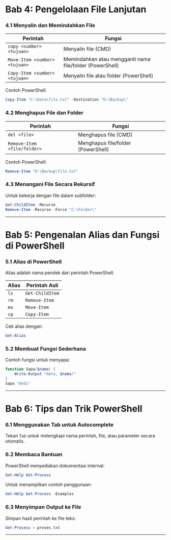 # **Bab 4: Pengelolaan File Lanjutan**

### **4.1 Menyalin dan Memindahkan File**
| Perintah | Fungsi |
|---|---|
| `copy <sumber> <tujuan>` | Menyalin file (CMD) |
| `Move-Item <sumber> <tujuan>` | Memindahkan atau mengganti nama file/folder (PowerShell) |
| `Copy-Item <sumber> <tujuan>` | Menyalin file atau folder (PowerShell) |

Contoh PowerShell:
```powershell
Copy-Item "C:\Data\file.txt" -Destination "D:\Backup\"
```

### **4.2 Menghapus File dan Folder**
| Perintah | Fungsi |
|---|---|
| `del <file>` | Menghapus file (CMD) |
| `Remove-Item <file/folder>` | Menghapus file/folder (PowerShell) |

Contoh PowerShell:
```powershell
Remove-Item "D:\Backup\file.txt"
```

### **4.3 Menangani File Secara Rekursif**
Untuk bekerja dengan file dalam subfolder:
```powershell
Get-ChildItem -Recurse
Remove-Item -Recurse -Force "C:\Folder\"
```

---

# **Bab 5: Pengenalan Alias dan Fungsi di PowerShell**

### **5.1 Alias di PowerShell**
Alias adalah nama pendek dari perintah PowerShell.

| Alias | Perintah Asli |
|---|---|
| `ls` | `Get-ChildItem` |
| `rm` | `Remove-Item` |
| `mv` | `Move-Item` |
| `cp` | `Copy-Item` |

Cek alias dengan:
```powershell
Get-Alias
```

### **5.2 Membuat Fungsi Sederhana**
Contoh fungsi untuk menyapa:
```powershell
function Sapa($nama) {
    Write-Output "Halo, $nama!"
}
Sapa "Andi"
```

---

# **Bab 6: Tips dan Trik PowerShell**

### **6.1 Menggunakan Tab untuk Autocomplete**
Tekan `Tab` untuk melengkapi nama perintah, file, atau parameter secara otomatis.

### **6.2 Membaca Bantuan**
PowerShell menyediakan dokumentasi internal:
```powershell
Get-Help Get-Process
```

Untuk menampilkan contoh penggunaan:
```powershell
Get-Help Get-Process -Examples
```

### **6.3 Menyimpan Output ke File**
Simpan hasil perintah ke file teks:
```powershell
Get-Process > proses.txt
```

---
